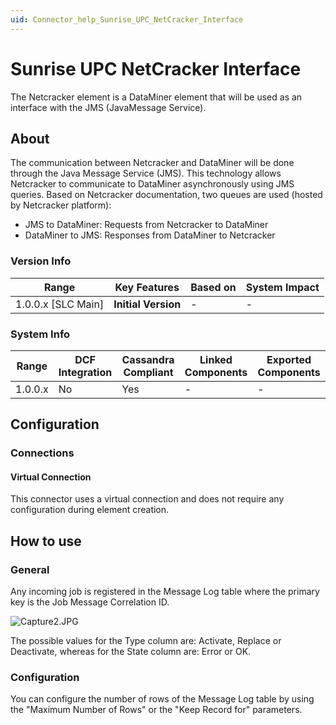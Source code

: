 ```yaml
---
uid: Connector_help_Sunrise_UPC_NetCracker_Interface
---
```


# Sunrise UPC NetCracker Interface

The Netcracker element is a DataMiner element that will be used as an interface with the JMS (JavaMessage Service).

## About

The communication between Netcracker and DataMiner will be done through the Java Message Service (JMS). This technology allows Netcracker to communicate to DataMiner asynchronously using JMS queries. Based on Netcracker documentation, two queues are used (hosted by Netcracker platform):

- JMS to DataMiner: Requests from Netcracker to DataMiner
- DataMiner to JMS: Responses from DataMiner to Netcracker

### Version Info

| **Range**            | **Key Features**    | **Based on** | **System Impact** |
|----------------------|---------------------|--------------|-------------------|
| 1.0.0.x [SLC Main]   | **Initial Version** | -            | -                 |

### System Info

| Range     | DCF Integration     | Cassandra Compliant     | Linked Components     | Exported Components     |
|-----------|---------------------|-------------------------|-----------------------|-------------------------|
| 1.0.0.x   | No                  | Yes                     | -                     | -                       |

## Configuration

### Connections

#### Virtual Connection

This connector uses a virtual connection and does not require any configuration during element creation.

## How to use

### General

Any incoming job is registered in the Message Log table where the primary key is the Job Message Correlation ID.

![Capture2.JPG](~/connector/images/Sunrise_UPC_NetCracker_Interface_Capture2.JPG)

The possible values for the Type column are: Activate, Replace or Deactivate, whereas for the State column are: Error or OK.

### Configuration

You can configure the number of rows of the Message Log table by using the "Maximum Number of Rows" or the "Keep Record for" parameters.
